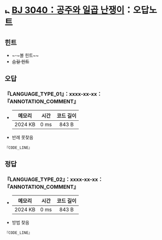 # <img alt="b2" src="https://d2gd6pc034wcta.cloudfront.net/tier/4.svg" width="16" /> [BJ 3040：공주와 일곱 난쟁이](https://www.acmicpc.net/problem/3040)：오답노트

## 힌트

- ~-~볼 힌트~~
- ~~숨길 힌트~~

## 오답

### 『LANGUAGE_TYPE_01』：xxxx-xx-xx：『ANNOTATION_COMMENT』

- | 메모리  | 시간 | 코드 길이 |
  | :-----: | :--: | :-------: |
  | 2024 KB | 0 ms |   843 B   |

- 반례 못찾음

```『LANGUAGE_TYPE_01』
『CODE_LINE』
```

## 정답

### 『LANGUAGE_TYPE_02』：xxxx-xx-xx：『ANNOTATION_COMMENT』

- | 메모리  | 시간 | 코드 길이 |
  | :-----: | :--: | :-------: |
  | 2024 KB | 0 ms |   843 B   |

- 방법 찾음

```『LANGUAGE_TYPE_02』
『CODE_LINE』
```
